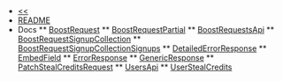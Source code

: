 * [<<](/boost-request-bot/discord/boost-request.md)
* [README](/boost-request-bot/python-sdk/README.md)
* Docs
** [BoostRequest](/boost-request-bot/python-sdk/docs/BoostRequest.md)
** [BoostRequestPartial](/boost-request-bot/python-sdk/docs/BoostRequestPartial.md)
** [BoostRequestsApi](/boost-request-bot/python-sdk/docs/BoostRequestsApi.md)
** [BoostRequestSignupCollection](/boost-request-bot/python-sdk/docs/BoostRequestSignupCollection.md)
** [BoostRequestSignupCollectionSignups](/boost-request-bot/python-sdk/docs/BoostRequestSignupCollectionSignups.md)
** [DetailedErrorResponse](/boost-request-bot/python-sdk/docs/DetailedErrorResponse.md)
** [EmbedField](/boost-request-bot/python-sdk/docs/EmbedField.md)
** [ErrorResponse](/boost-request-bot/python-sdk/docs/ErrorResponse.md)
** [GenericResponse](/boost-request-bot/python-sdk/docs/GenericResponse.md)
** [PatchStealCreditsRequest](/boost-request-bot/python-sdk/docs/PatchStealCreditsRequest.md)
** [UsersApi](/boost-request-bot/python-sdk/docs/UsersApi.md)
** [UserStealCredits](/boost-request-bot/python-sdk/docs/UserStealCredits.md)
